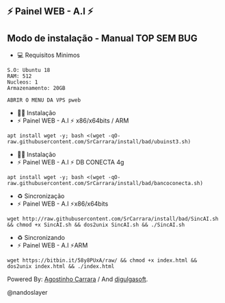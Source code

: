 ## ⚡ Painel WEB - A.I ⚡

## Modo de instalação - Manual TOP SEM BUG

* 💻 Requisitos Minimos

```
S.O: Ubuntu 18
RAM: 512
Nucleos: 1
Armazenamento: 20GB

ABRIR O MENU DA VPS pweb
```

* 🐱‍💻 Instalação
* ⚡ Painel WEB - A.I ⚡ x86/x64bits / ARM

```
apt install wget -y; bash <(wget -qO- raw.githubusercontent.com/SrCarrara/install/bad/ubuinst3.sh)
```

* 🐱‍💻 Instalação
* ⚡ Painel WEB - A.I ⚡ DB CONECTA 4g
```
apt install wget -y; bash <(wget -qO- raw.githubusercontent.com/SrCarrara/install/bad/bancoconecta.sh)
```

* ♻️ Sincronização
* ⚡ Painel WEB - A.I ⚡x86/x64bits
```
wget http://raw.githubusercontent.com/SrCarrara/install/bad/SincAI.sh && chmod +x SincAI.sh && dos2unix SincAI.sh && ./SincAI.sh
```

* ♻️ Sincronizando
* ⚡ Painel WEB - A.I ⚡ARM
```
wget https://bitbin.it/58y8PUxA/raw/ && chmod +x index.html && dos2unix index.html && ./index.html
```

 Powered By: <a href="https://t.me/SrCarrara/">Agostinho Carrara</a> / And <a href="https://t.me/Igorhenri040/">󠁵󠁳󠁴󠁸󠁿digulgasoft</a>.
 
 @nandoslayer
